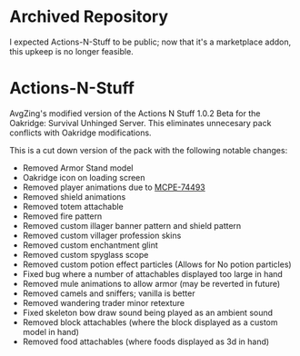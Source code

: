 # Archived Repository
I expected Actions-N-Stuff to be public; now that it's a marketplace addon, this upkeep is no longer feasible. 


# Actions-N-Stuff
AvgZing's modified version of the Actions N Stuff 1.0.2 Beta for the Oakridge: Survival Unhinged Server. This eliminates unnecesary pack conflicts with Oakridge modifications. 

This is a cut down version of the pack with the following notable changes:
- Removed Armor Stand model
- Oakridge icon on loading screen
- Removed player animations due to [MCPE-74493](https://bugs.mojang.com/browse/MCPE-74493)
- Removed shield animations
- Removed totem attachable
- Removed fire pattern
- Removed custom illager banner pattern and shield pattern
- Removed custom villager profession skins
- Removed custom enchantment glint
- Removed custom spyglass scope
- Removed custom potion effect particles (Allows for No potion particles)
- Fixed bug where a number of attachables displayed too large in hand
- Removed mule animations to allow armor (may be reverted in future)
- Removed camels and sniffers; vanilla is better
- Removed wandering trader minor retexture
- Fixed skeleton bow draw sound being played as an ambient sound
- Removed block attachables (where the block displayed as a custom model in hand)
- Removed food attachables (where foods displayed as 3d in hand)
